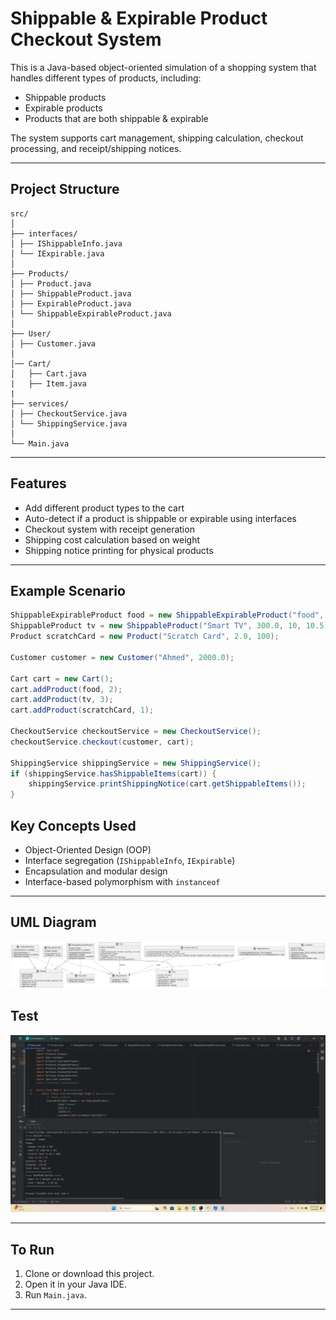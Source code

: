 # Shippable & Expirable Product Checkout System

This is a Java-based object-oriented simulation of a shopping system that handles different types of products, including:

- Shippable products  
- Expirable products  
- Products that are both shippable & expirable  

The system supports cart management, shipping calculation, checkout processing, and receipt/shipping notices.

---

## Project Structure

``` 
src/
│
├── interfaces/
│ ├── IShippableInfo.java
│ └── IExpirable.java
│
├── Products/
│ ├── Product.java
│ ├── ShippableProduct.java
│ ├── ExpirableProduct.java
│ └── ShippableExpirableProduct.java
│
├── User/
│ ├── Customer.java
│
│── Cart/
│   ├── Cart.java
|   ├── Item.java
|
├── services/
│ ├── CheckoutService.java
│ └── ShippingService.java
│
└── Main.java
 ```
 
---

## Features

- Add different product types to the cart
- Auto-detect if a product is shippable or expirable using interfaces
- Checkout system with receipt generation
- Shipping cost calculation based on weight
- Shipping notice printing for physical products

---

## Example Scenario

```java
ShippableExpirableProduct food = new ShippableExpirableProduct("food", 2.2, 2, 2.5, LocalDate.now().plusDays(2));
ShippableProduct tv = new ShippableProduct("Smart TV", 300.0, 10, 10.5);
Product scratchCard = new Product("Scratch Card", 2.0, 100);

Customer customer = new Customer("Ahmed", 2000.0);

Cart cart = new Cart();
cart.addProduct(food, 2);
cart.addProduct(tv, 3);
cart.addProduct(scratchCard, 1);

CheckoutService checkoutService = new CheckoutService();
checkoutService.checkout(customer, cart);

ShippingService shippingService = new ShippingService();
if (shippingService.hasShippableItems(cart)) {
    shippingService.printShippingNotice(cart.getShippableItems());
}
```
## Key Concepts Used

- Object-Oriented Design (OOP)
- Interface segregation (`IShippableInfo`, `IExpirable`)
- Encapsulation and modular design
- Interface-based polymorphism with `instanceof`

---

## UML Diagram

![UML Class Diagram](Class_diagram.png)

## Test
![Test](Test.png)

---

## To Run

1. Clone or download this project.
2. Open it in your Java IDE.
3. Run `Main.java`.

---
